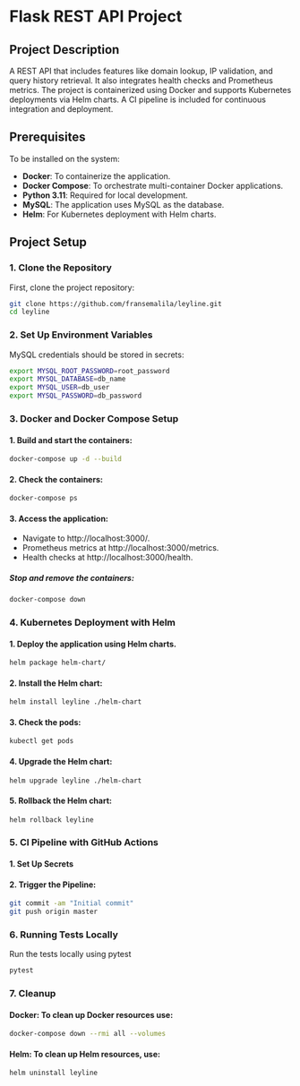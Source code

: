 # Flask REST API Project

## Project Description

A REST API that includes features like domain lookup, IP validation, and query history retrieval.
It also integrates health checks and Prometheus metrics.
The project is containerized using Docker and supports Kubernetes deployments via Helm charts.
A CI pipeline is included for continuous integration and deployment.

## Prerequisites

To be installed on the system:

- **Docker**: To containerize the application.
- **Docker Compose**: To orchestrate multi-container Docker applications.
- **Python 3.11**: Required for local development.
- **MySQL**: The application uses MySQL as the database.
- **Helm**: For Kubernetes deployment with Helm charts.

## Project Setup

### 1. Clone the Repository

First, clone the project repository:

```bash
git clone https://github.com/fransemalila/leyline.git
cd leyline
```

### 2. Set Up Environment Variables

MySQL credentials should be stored in secrets:

```bash
export MYSQL_ROOT_PASSWORD=root_password
export MYSQL_DATABASE=db_name
export MYSQL_USER=db_user
export MYSQL_PASSWORD=db_password
```

### 3. Docker and Docker Compose Setup

#### 1. Build and start the containers:

```bash
docker-compose up -d --build
```

#### 2. Check the containers:

```bash
docker-compose ps
```

#### 3. Access the application:

- Navigate to http://localhost:3000/.
- Prometheus metrics at http://localhost:3000/metrics.
- Health checks at http://localhost:3000/health.

##### Stop and remove the containers:

```bash
docker-compose down
```


### 4. Kubernetes Deployment with Helm

#### 1. Deploy the application using Helm charts.

```bash
helm package helm-chart/
```

#### 2. Install the Helm chart:

```bash
helm install leyline ./helm-chart
```

#### 3. Check the pods:

```bash
kubectl get pods
```

#### 4. Upgrade the Helm chart:

```bash
helm upgrade leyline ./helm-chart
```

#### 5. Rollback the Helm chart:

```bash
helm rollback leyline
```


### 5. CI Pipeline with GitHub Actions

#### 1. Set Up Secrets

#### 2. Trigger the Pipeline:

```bash
git commit -am "Initial commit"
git push origin master
```


### 6. Running Tests Locally

Run the tests locally using pytest

```bash
pytest
```

### 7. Cleanup

#### Docker: To clean up Docker resources use:

```bash
docker-compose down --rmi all --volumes
```

#### Helm: To clean up Helm resources, use:

```bash
helm uninstall leyline
```
